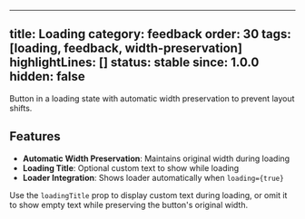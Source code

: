 
---
title: Loading
category: feedback
order: 30
tags: [loading, feedback, width-preservation]
highlightLines: []
status: stable
since: 1.0.0
hidden: false
---

Button in a loading state with automatic width preservation to prevent layout shifts.

## Features

- **Automatic Width Preservation**: Maintains original width during loading
- **Loading Title**: Optional custom text to show while loading
- **Loader Integration**: Shows loader automatically when `loading={true}`

Use the `loadingTitle` prop to display custom text during loading, or omit it to show empty text while preserving the button's original width.
